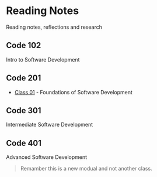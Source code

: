 # Reading Notes

Reading notes, reflections and research 

## **Code 102**
Intro to Software Development
## Code 201

- [Class 01](./code-201/class-01) - Foundations of Software Development

## Code 301
Intermediate Software Development
## Code 401 
Advanced Software Development

> Remamber this is a new modual and not another class.

<!-- This is just my fifth markdown attachment hidden -->
